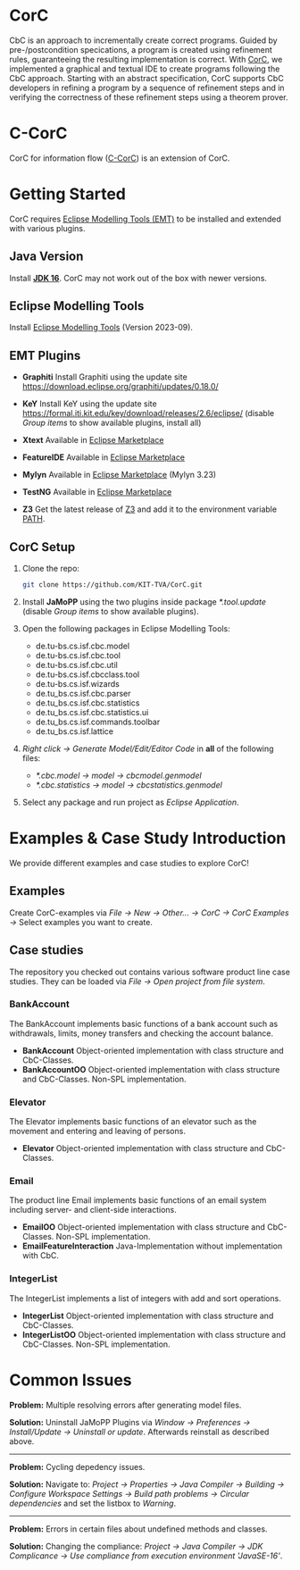 # CorC

CbC is an approach to incrementally create correct programs. Guided by pre-/postcondition specications, a program is created using refinement rules, guaranteeing the resulting implementation is correct. With [CorC](https://github.com/KIT-TVA/CorC/wiki), we implemented a graphical and textual IDE to create programs following the CbC approach. Starting with an abstract specification, CorC supports CbC developers in refining a program by a sequence of refinement steps and in verifying the correctness of these refinement steps using a theorem prover.

# C-CorC
CorC for information flow ([C-CorC](https://github.com/KIT-TVA/CorC/wiki/CorC-for-Information-Flow)) is an extension of CorC. 

# Getting Started 
CorC requires [Eclipse Modelling Tools (EMT)](https://www.eclipse.org/downloads/packages/release/2023-09/r/eclipse-modeling-tools) to be installed and extended with various plugins.
## Java Version
Install [**JDK 16**](https://www.oracle.com/java/technologies/javase/jdk16-archive-downloads.html). CorC may not work out of the box with newer versions.
## Eclipse Modelling Tools
Install [Eclipse Modelling Tools](https://www.eclipse.org/downloads/packages/release/2023-09/r/eclipse-modeling-tools) (Version 2023-09). 


## EMT Plugins
- **Graphiti** Install Graphiti using the update site https://download.eclipse.org/graphiti/updates/0.18.0/

- **KeY** Install KeY using the update site https://formal.iti.kit.edu/key/download/releases/2.6/eclipse/ (disable *Group items* to show available plugins, install all)

- **Xtext** Available in [Eclipse Marketplace](https://marketplace.eclipse.org/content/eclipse-xtext)

- **FeatureIDE** Available in [Eclipse Marketplace](https://marketplace.eclipse.org/content/featureide)

- **Mylyn** Available in [Eclipse Marketplace](https://marketplace.eclipse.org/content/mylyn) (Mylyn 3.23)

- **TestNG** Available in [Eclipse Marketplace](https://marketplace.eclipse.org/content/testng-eclipse)

- **Z3** Get the latest release of [Z3](https://github.com/Z3Prover/z3/releases) and add it to the environment variable [PATH](https://www.wikihow.com/Change-the-PATH-Environment-Variable-on-Windows).

## CorC Setup
1. Clone the repo:
    ```sh
    git clone https://github.com/KIT-TVA/CorC.git
    ```
2. Install **JaMoPP** using the two plugins inside package *\*.tool.update* (disable *Group items* to show available plugins).
3. Open the following packages in Eclipse Modelling Tools:
    - de.tu-bs.cs.isf.cbc.model
    - de.tu-bs.cs.isf.cbc.tool
    - de.tu-bs.cs.isf.cbc.util
    - de.tu-bs.cs.isf.cbcclass.tool
    - de.tu-bs.cs.isf.wizards
    - de.tu_bs.cs.isf.cbc.parser
    - de.tu_bs.cs.isf.cbc.statistics
    - de.tu_bs.cs.isf.cbc.statistics.ui
    - de.tu_bs.cs.isf.commands.toolbar
    - de.tu_bs.cs.isf.lattice

4. *Right click -> Generate Model/Edit/Editor Code* in **all** of the following files: 
    - *\*.cbc.model -> model -> cbcmodel.genmodel*
    - *\*.cbc.statistics -> model -> cbcstatistics.genmodel* 

5. Select any package and run project as *Eclipse Application*.

# Examples & Case Study Introduction
We provide different examples and case studies to explore CorC!
## Examples
Create CorC-examples via *File -> New -> Other... -> CorC -> CorC Examples ->* Select examples you want to create.
## Case studies
The repository you checked out contains various software product line case studies. They can be loaded via *File -> Open project from file system*. 
### BankAccount
The BankAccount implements basic functions of a bank account such as withdrawals, limits, money transfers and checking the account balance.
- **BankAccount** Object-oriented implementation with class structure and CbC-Classes.
- **BankAccountOO** Object-oriented implementation with class structure and CbC-Classes. Non-SPL implementation.
### Elevator
The Elevator implements basic functions of an elevator such as the movement and entering and leaving of persons.
- **Elevator** Object-oriented implementation with class structure and CbC-Classes.
### Email
The product line Email implements basic functions of an email system including server- and client-side interactions.
- **EmailOO** Object-oriented implementation with class structure and CbC-Classes. Non-SPL implementation.
- **EmailFeatureInteraction** Java-Implementation without implementation with CbC.
### IntegerList
The IntegerList implements a list of integers with add and sort operations.
- **IntegerList** Object-oriented implementation with class structure and CbC-Classes.
- **IntegerListOO** Object-oriented implementation with class structure and CbC-Classes. Non-SPL implementation.

# Common Issues

**Problem:** Multiple resolving errors after generating model files.

**Solution:** Uninstall JaMoPP Plugins via *Window -> Preferences -> Install/Update -> Uninstall or update*. Afterwards reinstall as described above.

---

**Problem:** Cycling depedency issues.

**Solution:** Navigate to: *Project -> Properties -> Java Compiler -> Building -> Configure Workspace Settings -> Build path problems -> Circular dependencies* and set the listbox to *Warning*.

---

**Problem:** Errors in certain files about undefined methods and classes.

**Solution:** Changing the compliance: *Project -> Java Compiler -> JDK Complicance -> Use compliance from execution environment 'JavaSE-16'*.